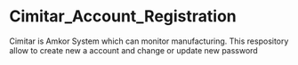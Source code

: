 # Cimitar_Account_Registration
Cimitar is Amkor System which can monitor manufacturing. This respository allow to create new a account and change or update new password
